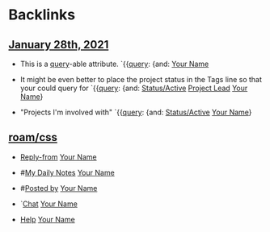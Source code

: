 
# Backlinks
## [January 28th, 2021](<January 28th, 2021.md>)
- This is a [query](<query.md>)-able attribute. `{{[query](<query.md>): {and: [Your Name](<Your Name.md>)

- It might be even better to place the project status in the Tags line so that your could query for `{{[query](<query.md>): {and: [Status/Active](<Status/Active.md>) [Project Lead](<Project Lead.md>) [Your Name](<Your Name.md>)}

- "Projects I'm involved with" `{{[query](<query.md>): {and: [Status/Active](<Status/Active.md>) [Your Name](<Your Name.md>)}

## [roam/css](<roam/css.md>)
- [Reply-from](<Reply-from.md>) [Your Name](<Your Name.md>)

- #[My Daily Notes](<My Daily Notes.md>) [Your Name](<Your Name.md>)

- #[Posted by](<Posted by.md>) [Your Name](<Your Name.md>)

- `[Chat](<Chat.md>) [Your Name](<Your Name.md>)

- [Help](<Help.md>) [Your Name](<Your Name.md>)

